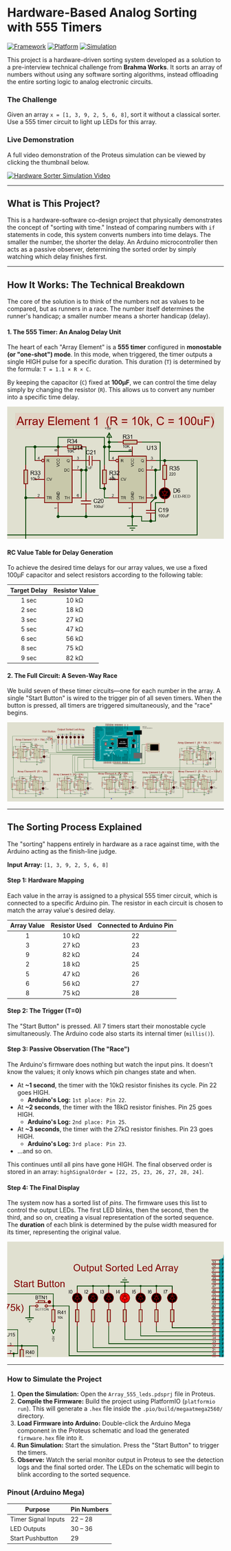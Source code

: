 # Hardware-Based Analog Sorting with 555 Timers

[![Framework](https://img.shields.io/badge/Framework-Arduino-00979D.svg)](https://www.arduino.cc/)
[![Platform](https://img.shields.io/badge/Platform-PlatformIO-orange.svg)](https://platformio.org/)
[![Simulation](https://img.shields.io/badge/Simulation-Proteus-blue.svg)](https://www.labcenter.com/)

This project is a hardware-driven sorting system developed as a solution to a pre-interview technical challenge from **Brahma Works**. It sorts an array of numbers without using any software sorting algorithms, instead offloading the entire sorting logic to analog electronic circuits.

### The Challenge
Given an array `x = [1, 3, 9, 2, 5, 6, 8]`, sort it without a classical sorter. Use a 555 timer circuit to light up LEDs for this array.

### Live Demonstration

A full video demonstration of the Proteus simulation can be viewed by clicking the thumbnail below.

[![Hardware Sorter Simulation Video](docs/output_sorted_led_array.png)](https://drive.google.com/file/d/1HmgJuh8qzN1FeSFAcoYD7Knws6reGkTU/view?usp=sharing)

---

## What is This Project?

This is a hardware-software co-design project that physically demonstrates the concept of "sorting with time." Instead of comparing numbers with `if` statements in code, this system converts numbers into time delays. The smaller the number, the shorter the delay. An Arduino microcontroller then acts as a passive observer, determining the sorted order by simply watching which delay finishes first.

---

## How It Works: The Technical Breakdown

The core of the solution is to think of the numbers not as values to be compared, but as runners in a race. The number itself determines the runner's handicap; a smaller number means a shorter handicap (delay).

#### 1. The 555 Timer: An Analog Delay Unit

The heart of each "Array Element" is a **555 timer** configured in **monostable (or "one-shot") mode**. In this mode, when triggered, the timer outputs a single HIGH pulse for a specific duration. This duration (`T`) is determined by the formula: `T = 1.1 × R × C`.

By keeping the capacitor (`C`) fixed at **100µF**, we can control the time delay simply by changing the resistor (`R`). This allows us to convert any number into a specific time delay.

![555 Timer in Monostable Mode](Monostable_oneshot.png)

#### RC Value Table for Delay Generation
To achieve the desired time delays for our array values, we use a fixed 100µF capacitor and select resistors according to the following table:

| Target Delay | Resistor Value |
| :----------: | :------------: |
|    1 sec     |     10 kΩ      |
|    2 sec     |     18 kΩ      |
|    3 sec     |     27 kΩ      |
|    5 sec     |     47 kΩ      |
|    6 sec     |     56 kΩ      |
|    8 sec     |     75 kΩ      |
|    9 sec     |     82 kΩ      |

#### 2. The Full Circuit: A Seven-Way Race

We build seven of these timer circuits—one for each number in the array. A single "Start Button" is wired to the trigger pin of all seven timers. When the button is pressed, all timers are triggered simultaneously, and the "race" begins.

![Full Project Schematic](Circuit.png)

---

## The Sorting Process Explained

The "sorting" happens entirely in hardware as a race against time, with the Arduino acting as the finish-line judge.

**Input Array:** `[1, 3, 9, 2, 5, 6, 8]`

#### Step 1: Hardware Mapping
Each value in the array is assigned to a physical 555 timer circuit, which is connected to a specific Arduino pin. The resistor in each circuit is chosen to match the array value's desired delay.

| Array Value | Resistor Used | Connected to Arduino Pin |
| :---------: | :-----------: | :----------------------: |
|      1      |     10 kΩ     |            22            |
|      3      |     27 kΩ     |            23            |
|      9      |     82 kΩ     |            24            |
|      2      |     18 kΩ     |            25            |
|      5      |     47 kΩ     |            26            |
|      6      |     56 kΩ     |            27            |
|      8      |     75 kΩ     |            28            |

#### Step 2: The Trigger (T=0)
The "Start Button" is pressed. All 7 timers start their monostable cycle simultaneously. The Arduino code also starts its internal timer (`millis()`).

#### Step 3: Passive Observation (The "Race")
The Arduino's firmware does nothing but watch the input pins. It doesn't know the values; it only knows which pin changes state and when.

- At **~1 second**, the timer with the 10kΩ resistor finishes its cycle. Pin 22 goes HIGH.
  - **Arduino's Log:** `1st place: Pin 22`.
- At **~2 seconds**, the timer with the 18kΩ resistor finishes. Pin 25 goes HIGH.
  - **Arduino's Log:** `2nd place: Pin 25`.
- At **~3 seconds**, the timer with the 27kΩ resistor finishes. Pin 23 goes HIGH.
  - **Arduino's Log:** `3rd place: Pin 23`.
- ...and so on.

This continues until all pins have gone HIGH. The final observed order is stored in an array: `highSignalOrder = [22, 25, 23, 26, 27, 28, 24]`.

#### Step 4: The Final Display
The system now has a sorted list of *pins*. The firmware uses this list to control the output LEDs. The first LED blinks, then the second, then the third, and so on, creating a visual representation of the sorted sequence. The **duration** of each blink is determined by the pulse width measured for its timer, representing the original value.

![Final LED Output Array](output_sorted_led_array.png)

---

### How to Simulate the Project

1.  **Open the Simulation:** Open the `Array_555_leds.pdsprj` file in Proteus.
2.  **Compile the Firmware:** Build the project using PlatformIO (`platformio run`). This will generate a `.hex` file inside the `.pio/build/megaatmega2560/` directory.
3.  **Load Firmware into Arduino:** Double-click the Arduino Mega component in the Proteus schematic and load the generated `firmware.hex` file into it.
4.  **Run Simulation:** Start the simulation. Press the "Start Button" to trigger the timers.
5.  **Observe:** Watch the serial monitor output in Proteus to see the detection logs and the final sorted order. The LEDs on the schematic will begin to blink according to the sorted sequence.

### Pinout (Arduino Mega)
| Purpose             | Pin Numbers     |
| ------------------- | --------------- |
| Timer Signal Inputs | 22 – 28         |
| LED Outputs         | 30 – 36         |
| Start Pushbutton    | 29              |
